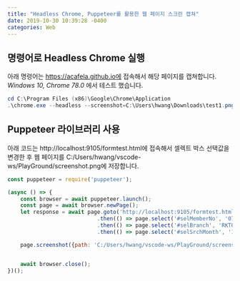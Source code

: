 ```yaml
---
title: "Headless Chrome, Puppeteer를 활용한 웹 페이지 스크린 캡쳐"
date: 2019-10-30 10:39:28 -0400
categories: Web
---
```


## 명령어로 Headless Chrome 실행

아래 명령어는 https://acafela.github.io에 접속해서 해당 페이지를 캡쳐합니다.
*Windows 10, Chrome 78.0* 에서 테스트 했습니다.

```powershell
cd C:\Program Files (x86)\Google\Chrome\Application
.\chrome.exe --headless --screenshot=C:\Users\hwang\Downloads\test1.png --window-size=1000,1000 --default-background-color=0 https://acafela.github.io --virtual-time-budget=1000
```

## Puppeteer 라이브러리 사용

아래 코드는 http://localhost:9105/formtest.html에 접속해서 셀렉트 박스 선택값을 변경한 후
웹 페이지를 C:/Users/hwang/vscode-ws/PlayGround/screenshot.png에 저장합니다.

```javascript
const puppeteer = require('puppeteer');

(async () => {
    const browser = await puppeteer.launch();
    const page = await browser.newPage();
    let response = await page.goto('http://localhost:9105/formtest.html', {waitUntil : "networkidle0" })
                            .then(() => page.select('#selMemberNo', '07730063'))
                            .then(() => page.select('#selBranch', 'RKT01'))
                            .then(() => page.select('#selSrchMonth', '11'));

    page.screenshot({path: 'C:/Users/hwang/vscode-ws/PlayGround/screenshot.png'})


    await browser.close();
})();
```
